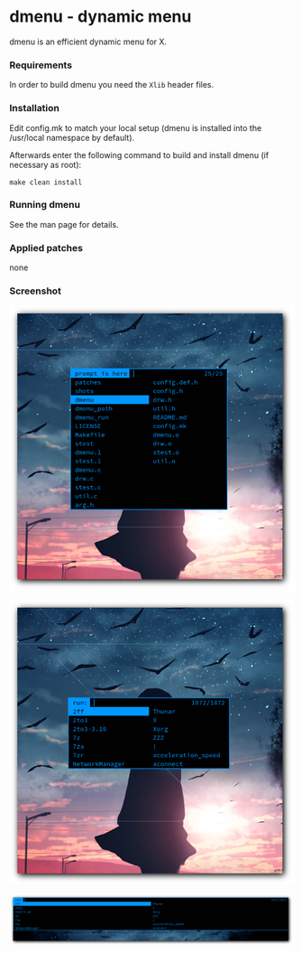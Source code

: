 dmenu - dynamic menu
====================

dmenu is an efficient dynamic menu for X.

### Requirements

In order to build dmenu you need the `Xlib` header files.


### Installation

Edit config.mk to match your local setup
(dmenu is installed into the /usr/local namespace by default).

Afterwards enter the following command to build and install dmenu
(if necessary as root):

    make clean install

### Running dmenu

See the man page for details.

### Applied patches

none

### Screenshot

![220904-223222](shots/220904-223222.png)

![220904-223252](shots/220904-223252.png)

![220904-223304](shots/220904-223304.png)
